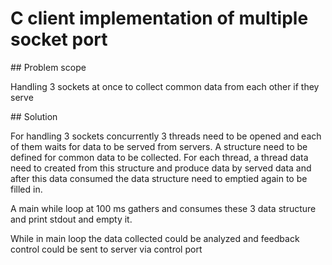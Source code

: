 # C client implementation of multiple socket port 

## Problem scope

Handling 3 sockets at once to collect common data from each other if they serve 

## Solution 

For handling 3 sockets concurrently 3 threads need to be opened and each of them waits for data to be served from servers. A structure need to be defined for common data to be collected. For each thread, a thread data need to created from this structure and produce data by served data and after this data consumed the data structure need to emptied again to be filled in.

A main while loop at 100 ms gathers and consumes these 3 data structure and print stdout and empty it.

While in main loop the data collected could be analyzed and feedback control could be sent to server via control port
